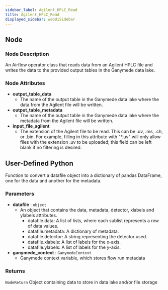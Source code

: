 ```yaml
---
sidebar_label: Agilent_HPLC_Read
title: Agilent_HPLC_Read
displayed_sidebar: webUiSidebar
---
```


## Node

### Node Description

An Airflow operator class that reads data from an Agilent HPLC file and writes the data to the provided output tables in the Ganymede data lake.

### Node Attributes

- **output_table_data**
  - The name of the output table in the Ganymede data lake where the data from the Agilent file will be written.
- **output_table_metadata**
  - The name of the output table in the Ganymede data lake where the metadata from the Agilent file will be written.
- **input_file_agilent**
  - The extension of the Agilent file to be read. This can be .uv, .ms, .ch, or .bin.  For example, filling in this attribute with "*.uv" will only allow files with the extension .uv to be uploaded; this field can be left blank if no filtering is desired.


## User-Defined Python

Function to convert a datafile object into a dictionary of pandas DataFrame, one for the data
and another for the metadata.

### Parameters

- **datafile** : `object`
  - An object that contains the data, metadata, detector, xlabels and ylabels attributes.
    - datafile.data: A list of lists, where each sublist represents a row of data values.
    - datafile.metadata: A dictionary of metadata.
    - datafile.detector: A string representing the detector used.
    - datafile.xlabels: A list of labels for the x-axis.
    - datafile.ylabels: A list of labels for the y-axis.
- **ganymede_context** : `GanymedeContext`
  - Ganymede context variable, which stores flow run metadata

### Returns

`NodeReturn`
  Object containing data to store in data lake and/or file storage